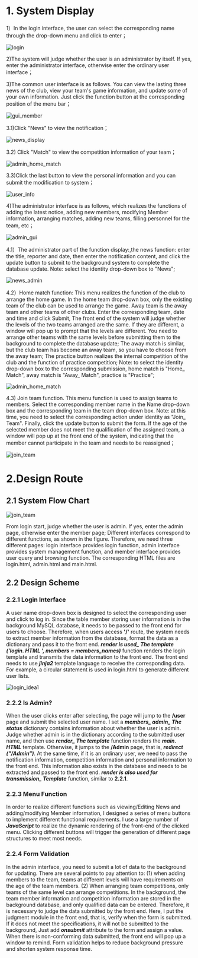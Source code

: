 
# 1. System Display

1）In the login interface, the user can select the corresponding name through the drop-down menu and click to enter；

![login](Note_img/login.png)



2)The system will judge whether the user is an administrator by itself. If yes, enter the administrator interface, otherwise enter the ordinary user interface；

3)The common user interface is as follows. You can view the lasting three news of the club, view your team's game information, and update some of your own information. Just click the function button at the corresponding position of the menu bar；

![gui_member](Note_img/gui_member.png)

3.1)Click "News" to view the notification；

![news_display](Note_img/news_display.png)



3.2) Click "Match" to view the competition information of your team；



![admin_home_match](Note_img/admin_home_match.png)

3.3)Click the last button to view the personal information and you can submit the modification to system；

![user_info](Note_img/user_info.png)



4)The administrator interface is as follows, which realizes the functions of adding the latest notice, adding new members, modifying Member information, arranging matches, adding new teams, filling personnel for the team, etc；

![admin_gui](Note_img/admin_gui.png)

4.1）The administrator part of the function display:,the news function: enter the title, reporter and date, then enter the notification content, and click the update button to submit to the background system to complete the database update. Note: select the identity drop-down box to "News";



![news_admin](Note_img/news_admin.png)

4.2）Home match function: This menu realizes the function of the club to arrange the home game. In the home team drop-down box, only the existing team of the club can be used to arrange the game. Away team is the away team and other teams of other clubs. Enter the corresponding team, date and time and click Submit, The front end of the system will judge whether the levels of the two teams arranged are the same. If they are different, a window will pop up to prompt that the levels are different. You need to arrange other teams with the same levels before submitting them to the background to complete the database update; The away match is similar, but the club team has become an away team, so you have to choose from the away team; The practice button realizes the internal competition of the club and the function of practice competition; Note: to select the identity drop-down box to the corresponding submission, home match is "Home_ Match", away match is "Away_ Match", practice is "Practice";

![admin_home_match](Note_img/admin_home_match.png)



4.3) Join team function. This menu function is used to assign teams to members. Select the corresponding member name in the Name drop-down box and the corresponding team in the team drop-down box. Note: at this time, you need to select the corresponding action under identity as "Join_ Team". Finally, click the update button to submit the form. If the age of the selected member does not meet the qualification of the assigned team, a window will pop up at the front end of the system, indicating that the member cannot participate in the team and needs to be reassigned；

![join_team](Note_img/join_team.png)

# 2.Design Route

## 2.1 System Flow Chart

![join_team](Note_img/flow.png)

From login start, judge whether the user is admin. If yes, enter the admin page, otherwise enter the member page; Different interfaces correspond to different functions, as shown in the figure. Therefore, we need three different pages: login interface provides login function, admin interface provides system management function, and member interface provides user query and browsing function. The corresponding HTML files are login.html, admin.html and main.html.

## 2.2 Design Scheme

### 2.2.1 Login Interface

A user name drop-down box is designed to select the corresponding user and click to log in. Since the table member storing user information is in the background MySQL database, it needs to be passed to the front end for users to choose. Therefore, when users access **'/'** route, the system needs to extract member information from the database, format the data as a dictionary and pass it to the front end. ***render is used_ The template ('login. HTML ', members = members_names)*** function renders the login template and transmits the data information to the front end. The front end needs to use ***jinja2*** template language to receive the corresponding data. For example, a circular statement is used in login.html to generate different user lists.

![login_idea1](Note_img/login_idea1.png)



### 2.2.2 Is Admin?

When the user clicks enter after selecting, the page will jump to the **/user** page and submit the selected user name. I set a ***members_ admin_ The status*** dictionary contains information about whether the user is admin. Judge whether admin is in the dictionary according to the submitted user name, and then use ***render_ The template*** function renders the ***main. HTML*** template. Otherwise, it jumps to the **/Admin** page, that is, ***redirect ("/Admin")***. At the same time, if it is an ordinary user, we need to pass the notification information, competition information and personal information to the front end. This information also exists in the database and needs to be extracted and passed to the front end. ***render is also used for transmission_ Template*** function, similar to **2.2.1**.



### 2.2.3 Menu Function

In order to realize different functions such as viewing/Editing News and adding/modifying Member information, I designed a series of menu buttons to implement different functional requirements. I use a large number of ***JavaScript*** to realize the dynamic rendering of the front-end of the clicked menu. Clicking different buttons will trigger the generation of different page structures to meet most needs.



### 2.2.4 Form Validation

In the admin interface, you need to submit a lot of data to the background for updating. There are several points to pay attention to: (1) when adding members to the team, teams at different levels will have requirements on the age of the team members. (2) When arranging team competitions, only teams of the same level can arrange competitions. In the background, the team member information and competition information are stored in the background database, and only qualified data can be entered. Therefore, it is necessary to judge the data submitted by the front end. Here, I put the judgment module in the front end, that is, verify when the form is submitted. If it does not meet the specifications, it will not be submitted to the background, Just add ***onsubmit*** attribute to the form and assign a value. When there is non-conforming data submitted, the front end will pop up a window to remind. Form validation helps to reduce background pressure and shorten system response time.

